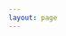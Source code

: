 ```yaml
---
layout: page
---
```

<script setup>
import {
  VPTeamPage,
  VPTeamPageTitle,
  VPTeamMembers
} from 'vitepress/theme'

import NeboerAvatar from './assets/nerchat/avatars/neboer-avatar.webp'
import DucksoftAvatar from './assets/nerchat/avatars/ducksoft-avatar.webp'
import EibonAvatar from './assets/nerchat/avatars/eibon-avatar.webp'
import KruslAvatar from './assets/nerchat/avatars/krusl-avatar.webp'
import Retrieve0Avatar from './assets/nerchat/avatars/retrieve0-avatar.webp'
import VivianAvatar from './assets/nerchat/avatars/vivian-avatar.webp'
import CikarosAvatar from './assets/nerchat/avatars/cikaros-avatar.webp'

const home_icon = '<svg xmlns="http://www.w3.org/2000/svg" viewBox="0 0 576 512"><!--!Font Awesome Free 6.6.0 by @fontawesome - https://fontawesome.com License - https://fontawesome.com/license/free Copyright 2024 Fonticons, Inc.--><path d="M575.8 255.5c0 18-15 32.1-32 32.1l-32 0 .7 160.2c0 2.7-.2 5.4-.5 8.1l0 16.2c0 22.1-17.9 40-40 40l-16 0c-1.1 0-2.2 0-3.3-.1c-1.4 .1-2.8 .1-4.2 .1L416 512l-24 0c-22.1 0-40-17.9-40-40l0-24 0-64c0-17.7-14.3-32-32-32l-64 0c-17.7 0-32 14.3-32 32l0 64 0 24c0 22.1-17.9 40-40 40l-24 0-31.9 0c-1.5 0-3-.1-4.5-.2c-1.2 .1-2.4 .2-3.6 .2l-16 0c-22.1 0-40-17.9-40-40l0-112c0-.9 0-1.9 .1-2.8l0-69.7-32 0c-18 0-32-14-32-32.1c0-9 3-17 10-24L266.4 8c7-7 15-8 22-8s15 2 21 7L564.8 231.5c8 7 12 15 11 24z"/></svg>'

const members = [
  {
    avatar: NeboerAvatar,
    name: 'Neboer',
    title: '开发者/运维工程师/技术编辑',
    links: [
      { icon: 'github', link: 'https://github.com/Neboer' },
      { icon: {svg: home_icon}, link: 'https://www.neboer.site/'}
    ]
  },
  {
    avatar: KruslAvatar,
    name: 'Krusl',
    title: '运维、网络和系统工程师/开发者/技术顾问',
    links: [
      { icon: 'github', link: 'https://github.com/peigongdsd' },
      { icon: {svg: home_icon}, link: 'https://blog.zariski.site/'}
    ]
  },
  {
    avatar: EibonAvatar,
    name: 'Eibon',
    title: '硬件工程师/硬件技术顾问',
    links: [
      { icon: 'github', link: 'https://github.com/Eibon00' }
    ]
  },
  {
    avatar: VivianAvatar,
    name: 'Vivian',
    title: '现场工程师'
  },
  {
    avatar: DucksoftAvatar,
    name: 'Ducksoft',
    title: '技术顾问',
    links: [
      { icon: 'github', link: 'https://github.com/DuckSoft' },
      { icon: {svg: home_icon}, link: 'https://www.ducksoft.site/'}
    ]
  },
  {
    avatar: CikarosAvatar,
    name: 'Cikaros',
    title: '运维工程师/技术编辑',
    links: [
      { icon: 'github', link: 'https://github.com/Cikaros/' },
      { icon: {svg: home_icon}, link: 'https://blog.cikaros.top/'}
    ]
  },
  {
    avatar: Retrieve0Avatar,
    name: 'Retrieve0',
    title: '开发者/技术编辑',
    links: [
      { icon: 'github', link: 'https://github.com/lost0427' }
    ]
  }
]
</script>

<VPTeamPage>
  <VPTeamPageTitle>
    <template #title>
      UntilSoftware
    </template>
    <template #lead>
      <div>NerChat!由UntilSoftware团队负责开发维护</div>
      <div>以下是我们的全部成员</div>
    </template>
  </VPTeamPageTitle>
  <VPTeamMembers
    :members="members"
  />
</VPTeamPage>

<style>
@media (min-width: 642px) {
  .container .item:first-child {
    grid-column-start: 2;
  }
}

</style>